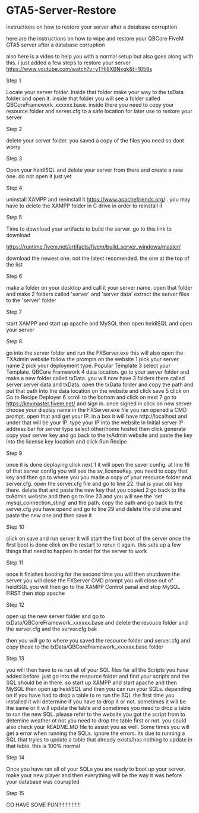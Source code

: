 # GTA5-Server-Restore
instructions on how to restore your server after a database corruption 



here are the instructions on how to wipe and restore your QBCore FiveM GTA5 server after a database corruption

also here is a video to help you with a normal setup but also goes along with this. i just added a few steps to restore your server
https://www.youtube.com/watch?v=yTHj8XBNxgk&t=1058s

Step 1

Locate your server folder. Inside that folder make your way to the txData folder and open it. inside that folder you will see a folder called QBCoreFramework_xxxxxx.base. inside there you need to copy your resource folder and server.cfg to a safe location for later use to restore your server

Step 2

delete your server folder. you saved a copy of the files you need so dont worry

Step 3

Open your heidiSQL and delete your server from there and create a new one. do not open it just yet

Step 4

uninstall XAMPP and reninstall it https://www.apachefriends.org/  . you may have to delete the XAMPP folder in C drive in order to reinstall it

Step 5

Time to download your artifacts to build the server. go to this link to download

https://runtime.fivem.net/artifacts/fivem/build_server_windows/master/

download the newest one. not the latest recomended. the one at the top of the list

Step 6

make a folder on your desktop and call it your server name. open that folder and make 2 folders called 'server' and 'server data' 
extract the server files to the 'server' folder

Step 7

start XAMPP and start up apache and MySQL then open heidiSQL and open your server

Step 8

go into the server folder and run the FXServer.exe
this will also open the TXAdmin website
follow the prompts on the website
1 pick your server name
2 pick your deployment type. Popular Template
3 select your Template. QBCore Framework
4 data location. go to your server folder and make a new folder called txData. you will now have 3 folders there called server server data and txData. open the txData folder and copy the path and put that path into the data location on the website and click save
5 click on Go to Recipe Deployer
6 scroll to the bottom and click on next
7 go to https://keymaster.fivem.net/ and sign in. once signed in click on new server
choose your display name
in the FXServer.exe file you ran opened a CMD prompt. open that and get your IP. in a box it will have http://localhost and under that will be your IP. type your IP into the website in Initial server IP address bar
for server type select other/home hosted
then click generate
copy your server key and go back to the txAdmin website and paste the key into the license key location and click Run Recipe

Step 9

once it is done deploying click next
1 it will open the sever config. at line 16 of that server config you will see the sv_licenseKey. you need to copy that key and then go to where you you made a copy of your resource folder and server.cfg. open the server.cfg file and go to line 22. that is your old key there. delete that and paste the new key that you copied
2 go back to the txAdmin website and then go to line 23 and you will see the 'set mysql_connection_sting' and the path. copy the path and go back to the server.cfg you have opend and go to line 29 and delete the old one and paste the new one and then save it

Step 10

click on save and run server
it will start the first boot of the server
once the first boot is done click on the restart to rerun it again. this sets up a few things that need to happen in order for the server to work

Step 11

once it finishes booting for the second time you will then shutdown the server
you will close the FXServer CMD prompt
you will close out of heidiSQL
you will then go to the XAMPP Control panal and stop MySQL FIRST then stop apache

Step 12

open up the new server folder and go to txData/QBCoreFramework_xxxxxx.base and delete the resouce folder and the server.cfg and the server.cfg.bak

then you will go to where you saved the resource folder and server.cfg and copy those to the txData/QBCoreFramework_xxxxxx.base folder

Step 13

you will then have to re run all of your SQL files for all the Scripts you have added before. just go into the resource folder and find your scripts and the SQL should be in there. so start up XAMPP and start apache and then MySQL then open up heidiSQL and then you can run your SQLs. depending on if you have had to drop a table to re run the SQL the first time you installed it will determine if you have to drop it or not. sometimes it will be the same or it will update the table and sometimes you need to drop a table to run the new SQL. please refer to the website you got the script from to detemine weather ot not you need to drop the table first or not. you could also check your README.MD file to assist you as well. Some times you will get a error when running the SQLs. ignore the errors. its due to running a SQL that tryies to update a table that already exists/has nothing to update in that table. this is 100% normal

Step 14

Once you have ran all of your SQLs you are ready to boot up your server. make your new player and then everything will be the way it was before your database was courupted

Step 15

GO HAVE SOME FUN!!!!!!!!!!!!!!!
